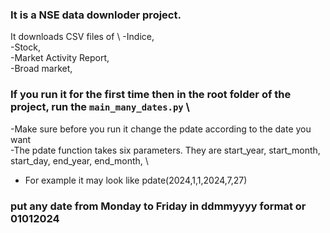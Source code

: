 ### It is a NSE data downloder project.
It downloads CSV files of \ 
-Indice, \
-Stock, \
-Market Activity Report, \
-Broad market,

### If you run it for the first time then in the root folder of the project, run the `main_many_dates.py` \
-Make sure before you run it change the pdate according to the date you want \
-The pdate function takes six parameters. They are start_year, start_month, start_day, end_year, end_month,  \
- For example it may look like pdate(2024,1,1,2024,7,27)


### put any date from Monday to Friday in ddmmyyyy format or 01012024
